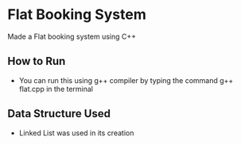 # Flat Booking System
Made a Flat booking system using C++

## How to Run
- You can run this using g++ compiler by typing the command g++ flat.cpp in the terminal

## Data Structure Used
- Linked List was used in its creation
